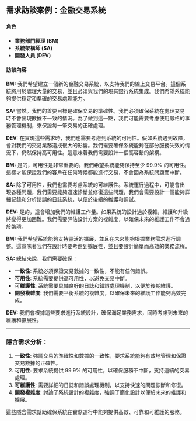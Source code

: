 ## 需求訪談案例：金融交易系統

#### 角色
- **業務部門經理 (BM)**
- **系統架構師 (SA)**
- **開發人員 (DEV)**

#### 訪談內容

**BM:** 我們希望建立一個新的金融交易系統，以支持我們的線上交易平台。這個系統將用於處理大量的交易，並且必須與我們的現有銀行系統集成。我們希望系統能夠提供穩定和準確的交易處理能力。

**SA:** 當然。我們的首要目標是確保交易的準確性。我們必須確保系統在處理交易時不會出現數據不一致的情況。為了做到這一點，我們可能需要考慮使用嚴格的事務管理機制，來保證每一筆交易的正確處理。

**DEV:** 在實現這些需求時，我們也需要考慮到系統的可用性。假如系統遇到故障，會對我們的交易業務造成很大的影響。我們需要確保系統能夠在部分服務失效的情況下，仍然保持高可用性。這意味著我們需要設計一個高容錯的架構。

**BM:** 是的，可用性是非常重要的。我們希望系統能夠保持至少 99.9% 的可用性。這樣才能保證我們的客戶在任何時候都能進行交易，不會因為系統問題而中斷。

**SA:** 除了可用性，我們也需要考慮系統的可維護性。系統運行過程中，可能會出現各種問題，我們需要能夠迅速診斷並修復這些問題。我們會需要設計一個能夠詳細記錄和分析錯誤的日誌系統，以便於後續的維護和調試。

**DEV:** 是的，這會增加我們的維護工作量。如果系統的設計過於複雜，維護和升級將變得更加困難。我們需要評估設計方案的複雜度，以確保未來的維護工作不會過於繁瑣。

**BM:** 我們希望系統能夠支持靈活的擴展，並且在未來能夠根據業務需求進行調整。這意味著我們在設計時要考慮到擴展性，並且要設計簡單而高效的業務流程。

**SA:** 總結來說，我們需要確保：
- **一致性**: 系統必須保證交易數據的一致性，不能有任何錯誤。
- **可用性**: 系統需要提供高可用性，以避免交易中斷。
- **可維護性**: 系統需要具備良好的日誌和錯誤處理機制，以便於後期維護。
- **開發複雜度**: 我們需要平衡系統的複雜度，以確保未來的維護工作能夠高效完成。

**DEV:** 我們會根據這些要求進行系統設計，確保滿足業務需求，同時考慮到未來的維護和擴展性。

---

### 隱含需求分析：

1. **一致性**: 強調交易的準確性和數據的一致性，要求系統能夠有效地管理和保證交易數據的正確性。
2. **可用性**: 要求系統提供 99.9% 的可用性，以確保服務不中斷，支持連續的交易處理。
3. **可維護性**: 需要詳細的日誌和錯誤處理機制，以支持快速的問題診斷和修復。
4. **開發複雜度**: 討論了系統設計的複雜度，強調了簡化設計以便於未來的維護和擴展。

這些隱含需求幫助確保系統在實際運行中能夠提供高效、可靠和可維護的服務。